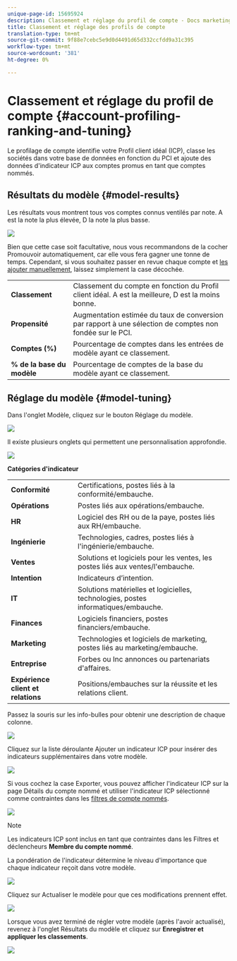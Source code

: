 ```yaml
---
unique-page-id: 15695924
description: Classement et réglage du profil de compte - Docs marketing - Documentation du produit
title: Classement et réglage des profils de compte
translation-type: tm+mt
source-git-commit: 9f88e7cebc5e9d0d4491d65d332ccfdd9a31c395
workflow-type: tm+mt
source-wordcount: '381'
ht-degree: 0%

---
```



# Classement et réglage du profil de compte {#account-profiling-ranking-and-tuning}

Le profilage de compte identifie votre Profil client idéal (ICP), classe les sociétés dans votre base de données en fonction du PCI et ajoute des données d&#39;indicateur ICP aux comptes promus en tant que comptes nommés.

## Résultats du modèle {#model-results}

Les résultats vous montrent tous vos comptes connus ventilés par note. A est la note la plus élevée, D la note la plus basse.

![](assets/results.png)

Bien que cette case soit facultative, nous vous recommandons de la cocher Promouvoir automatiquement, car elle vous fera gagner une tonne de temps. Cependant, si vous souhaitez passer en revue chaque compte et [les ajouter manuellement](/help/marketo/product-docs/target-account-management/target/named-accounts/discover-accounts.md#discover-crm-accounts), laissez simplement la case décochée.

<table> 
 <tbody> 
  <tr> 
   <td><strong>Classement</strong></td> 
   <td> 
    <div>
      Classement du compte en fonction du Profil client idéal. A est la meilleure, D est la moins bonne. 
    </div></td> 
  </tr> 
  <tr> 
   <td><strong>Propensité</strong></td> 
   <td> 
    <div>
      Augmentation estimée du taux de conversion par rapport à une sélection de comptes non fondée sur le PCI. 
    </div></td> 
  </tr> 
  <tr> 
   <td><strong>Comptes (%)</strong></td> 
   <td> 
    <div>
      Pourcentage de comptes dans les entrées de modèle ayant ce classement. 
    </div></td> 
  </tr> 
  <tr> 
   <td><strong>% de la base du modèle</strong></td> 
   <td> 
    <div>
      Pourcentage de comptes de la base du modèle ayant ce classement. 
    </div></td> 
  </tr> 
 </tbody> 
</table>

## Réglage du modèle {#model-tuning}

Dans l&#39;onglet Modèle, cliquez sur le bouton Réglage du modèle.

![](assets/two.png)

Il existe plusieurs onglets qui permettent une personnalisation approfondie.

![](assets/tuning-page.png)

**Catégories d&#39;indicateur**

<table> 
 <tbody> 
  <tr> 
   <td><strong>Conformité</strong></td> 
   <td> 
    <div>
      Certifications, postes liés à la conformité/embauche. 
    </div></td> 
  </tr> 
  <tr> 
   <td><strong>Opérations</strong></td> 
   <td> 
    <div>
      Postes liés aux opérations/embauche. 
    </div></td> 
  </tr> 
  <tr> 
   <td><strong>HR</strong></td> 
   <td> 
    <div>
      Logiciel des RH ou de la paye, postes liés aux RH/embauche.
    </div></td> 
  </tr> 
  <tr> 
   <td><strong>Ingénierie</strong></td> 
   <td> 
    <div>
      Technologies, cadres, postes liés à l'ingénierie/embauche. 
    </div></td> 
  </tr> 
  <tr> 
   <td><strong>Ventes</strong></td> 
   <td> 
    <div>
      Solutions et logiciels pour les ventes, les postes liés aux ventes/l'embauche. 
    </div></td> 
  </tr> 
  <tr> 
   <td><strong>Intention</strong></td> 
   <td> 
    <div>
      Indicateurs d’intention. 
    </div></td> 
  </tr> 
  <tr> 
   <td><strong>IT</strong></td> 
   <td> 
    <div>
      Solutions matérielles et logicielles, technologies, postes informatiques/embauche.
    </div></td> 
  </tr> 
  <tr> 
   <td><strong>Finances</strong></td> 
   <td> 
    <div>
      Logiciels financiers, postes financiers/embauche. 
    </div></td> 
  </tr> 
  <tr> 
   <td><strong>Marketing</strong></td> 
   <td> 
    <div>
      Technologies et logiciels de marketing, postes liés au marketing/embauche. 
    </div></td> 
  </tr> 
  <tr> 
   <td><strong>Entreprise</strong></td> 
   <td> 
    <div>
      Forbes ou Inc annonces ou partenariats d'affaires. 
    </div></td> 
  </tr> 
  <tr> 
   <td><strong>Expérience client et relations</strong></td> 
   <td> 
    <div>
      Positions/embauches sur la réussite et les relations client.
    </div></td> 
  </tr> 
 </tbody> 
</table>

Passez la souris sur les info-bulles pour obtenir une description de chaque colonne.

![](assets/tool-tip.png)

Cliquez sur la liste déroulante Ajouter un indicateur ICP pour insérer des indicateurs supplémentaires dans votre modèle.

![](assets/add-icp.png)

Si vous cochez la case Exporter, vous pouvez afficher l&#39;indicateur ICP sur la page Détails du compte nommé et utiliser l&#39;indicateur ICP sélectionné comme contraintes dans les [filtres de compte nommés](/help/marketo/product-docs/target-account-management/engage/account-filters.md).

![](assets/export.png)

>[!NOTE]
>
>Les indicateurs ICP sont inclus en tant que contraintes dans les Filtres et déclencheurs **Membre du compte nommé**.

La pondération de l&#39;indicateur détermine le niveau d&#39;importance que chaque indicateur reçoit dans votre modèle.

![](assets/weightage.png)

Cliquez sur Actualiser le modèle pour que ces modifications prennent effet.

![](assets/refresh-button.png)

Lorsque vous avez terminé de régler votre modèle (après l&#39;avoir actualisé), revenez à l&#39;onglet Résultats du modèle et cliquez sur **Enregistrer et appliquer les classements**.

![](assets/ranks.png)
